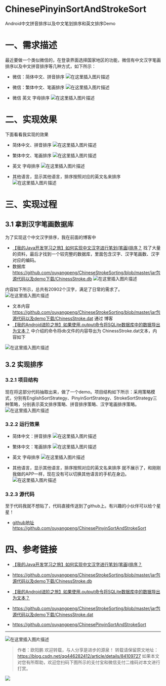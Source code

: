 # ChinesePinyinSortAndStrokeSort
Android中文拼音排序以及中文笔划排序和英文排序Demo

# 一、需求描述
最近要做一个类似微信的，在登录界面选择国家地区的功能，微信有中文汉字笔画排序以及中文拼音排序等几种方式，如下所示：

+ 微信：简体中文、拼音排序
![在这里插入图片描述](https://img-blog.csdnimg.cn/2018111519263423.png?x-oss-process=image/watermark,type_ZmFuZ3poZW5naGVpdGk,shadow_10,text_aHR0cHM6Ly9ibG9nLmNzZG4ubmV0L3FxNDQ2MjgyNDEy,size_16,color_FFFFFF,t_70)

+ 微信：繁体中文、笔画排序
![在这里插入图片描述](https://img-blog.csdnimg.cn/20181115192753392.png?x-oss-process=image/watermark,type_ZmFuZ3poZW5naGVpdGk,shadow_10,text_aHR0cHM6Ly9ibG9nLmNzZG4ubmV0L3FxNDQ2MjgyNDEy,size_16,color_FFFFFF,t_70)

+ 微信 英文 字母排序
![在这里插入图片描述](https://img-blog.csdnimg.cn/20181115192846477.png?x-oss-process=image/watermark,type_ZmFuZ3poZW5naGVpdGk,shadow_10,text_aHR0cHM6Ly9ibG9nLmNzZG4ubmV0L3FxNDQ2MjgyNDEy,size_16,color_FFFFFF,t_70)

# 二、实现效果
下面看看我实现的效果
+ 简体中文、拼音排序
![在这里插入图片描述](https://img-blog.csdnimg.cn/20181115193235646.png?x-oss-process=image/watermark,type_ZmFuZ3poZW5naGVpdGk,shadow_10,text_aHR0cHM6Ly9ibG9nLmNzZG4ubmV0L3FxNDQ2MjgyNDEy,size_16,color_FFFFFF,t_70)

+ 繁体中文、笔画排序
![在这里插入图片描述](https://img-blog.csdnimg.cn/20181115193308573.png?x-oss-process=image/watermark,type_ZmFuZ3poZW5naGVpdGk,shadow_10,text_aHR0cHM6Ly9ibG9nLmNzZG4ubmV0L3FxNDQ2MjgyNDEy,size_16,color_FFFFFF,t_70)

+ 英文 字母排序
![在这里插入图片描述](https://img-blog.csdnimg.cn/20181115193346272.png?x-oss-process=image/watermark,type_ZmFuZ3poZW5naGVpdGk,shadow_10,text_aHR0cHM6Ly9ibG9nLmNzZG4ubmV0L3FxNDQ2MjgyNDEy,size_16,color_FFFFFF,t_70)

+ 其他语言，显示其他语言，排序按照对应的英文名来排序
![在这里插入图片描述](https://img-blog.csdnimg.cn/201811151936113.png?x-oss-process=image/watermark,type_ZmFuZ3poZW5naGVpdGk,shadow_10,text_aHR0cHM6Ly9ibG9nLmNzZG4ubmV0L3FxNDQ2MjgyNDEy,size_16,color_FFFFFF,t_70)

# 三、实现过程

## 3.1 拿到汉字笔画数据库
为了实现这个中文汉字排序，我在前面的博客中

+ [【我的Java开发学习之旅】如何实现中文汉字进行笔划(笔画)排序？](https://blog.csdn.net/ouyang_peng/article/details/83863693)
找了大量的资料，最后才找到一个较完整的数据库，里面包含汉字、汉字笔画数、汉字对应的编码。
+ 数据库 https://github.com/ouyangpeng/ChineseStrokeSorting/blob/master/jar包源代码以及demo下载/ChinessStroke.db
![在这里插入图片描述](https://img-blog.csdnimg.cn/20181114163830847.png?x-oss-process=image/watermark,type_ZmFuZ3poZW5naGVpdGk,shadow_10,text_aHR0cHM6Ly9ibG9nLmNzZG4ubmV0L3FxNDQ2MjgyNDEy,size_16,color_FFFFFF,t_70)

内容如下所示，总共有20902个汉字，满足了日常的需求了。
![在这里插入图片描述](https://img-blog.csdnimg.cn/20181114163944500.png?x-oss-process=image/watermark,type_ZmFuZ3poZW5naGVpdGk,shadow_10,text_aHR0cHM6Ly9ibG9nLmNzZG4ubmV0L3FxNDQ2MjgyNDEy,size_16,color_FFFFFF,t_70)

+ 文本内容 https://github.com/ouyangpeng/ChineseStrokeSorting/blob/master/jar包源代码以及demo下载/ChinessStroke.dat
通过 博客
+  [【我的Android进阶之旅】如果使用.output命令将SQLite数据库中的数据导出为文本？](https://blog.csdn.net/qq446282412/article/details/84070920)
中介绍的命令将db文件的内容导出为 ChinessStroke.dat文本，内容如下

![在这里插入图片描述](https://img-blog.csdnimg.cn/20181114173000119.png?x-oss-process=image/watermark,type_ZmFuZ3poZW5naGVpdGk,shadow_10,text_aHR0cHM6Ly9ibG9nLmNzZG4ubmV0L3FxNDQ2MjgyNDEy,size_16,color_FFFFFF,t_70)

## 3.2 实现排序

### 3.2.1 项目结构
现在将这部分代码抽取出来，做了一个demo。项目结构如下所示：采用策略模式，分别有EnglishSortStrategy、PinyinSortStrategy、StrokeSortStrategy三种策略，分别表示英文排序策略、拼音排序策略、汉字笔画排序策略。
![在这里插入图片描述](https://img-blog.csdnimg.cn/20181115194237291.png?x-oss-process=image/watermark,type_ZmFuZ3poZW5naGVpdGk,shadow_10,text_aHR0cHM6Ly9ibG9nLmNzZG4ubmV0L3FxNDQ2MjgyNDEy,size_16,color_FFFFFF,t_70)


### 3.2.2 运行效果
+ 简体中文：拼音排序
![在这里插入图片描述](https://img-blog.csdnimg.cn/20181115194733537.png?x-oss-process=image/watermark,type_ZmFuZ3poZW5naGVpdGk,shadow_10,text_aHR0cHM6Ly9ibG9nLmNzZG4ubmV0L3FxNDQ2MjgyNDEy,size_16,color_FFFFFF,t_70)

+ 繁体中文：笔画排序
![在这里插入图片描述](https://img-blog.csdnimg.cn/20181115194630515.png?x-oss-process=image/watermark,type_ZmFuZ3poZW5naGVpdGk,shadow_10,text_aHR0cHM6Ly9ibG9nLmNzZG4ubmV0L3FxNDQ2MjgyNDEy,size_16,color_FFFFFF,t_70)


+ 英文 字母排序
![在这里插入图片描述](https://img-blog.csdnimg.cn/20181115194816613.png?x-oss-process=image/watermark,type_ZmFuZ3poZW5naGVpdGk,shadow_10,text_aHR0cHM6Ly9ibG9nLmNzZG4ubmV0L3FxNDQ2MjgyNDEy,size_16,color_FFFFFF,t_70)

+ 其他语言，显示其他语言，排序按照对应的英文名来排序
就不展示了，和刚刚我做的APP一样，现在没有可以切换其他语言的手机在身边。
![在这里插入图片描述](https://img-blog.csdnimg.cn/201811151936113.png?x-oss-process=image/watermark,type_ZmFuZ3poZW5naGVpdGk,shadow_10,text_aHR0cHM6Ly9ibG9nLmNzZG4ubmV0L3FxNDQ2MjgyNDEy,size_16,color_FFFFFF,t_70)

### 3.2.3 源代码
至于代码我就不想贴了，代码直接传送到了github上。有兴趣的小伙伴可以给个星星！

+ [github地址](https://github.com/ouyangpeng/ChinesePinyinSortAndStrokeSort) 
https://github.com/ouyangpeng/ChinesePinyinSortAndStrokeSort

# 四、参考链接

+ [【我的Java开发学习之旅】如何实现中文汉字进行笔划(笔画)排序？](https://blog.csdn.net/ouyang_peng/article/details/83863693)

+  https://github.com/ouyangpeng/ChineseStrokeSorting/blob/master/jar包源代码以及demo下载/ChinessStroke.db

+  [【我的Android进阶之旅】如果使用.output命令将SQLite数据库中的数据导出为文本？](https://blog.csdn.net/qq446282412/article/details/84070920)

+  https://github.com/ouyangpeng/ChineseStrokeSorting/blob/master/jar包源代码以及demo下载/ChinessStroke.dat

+ https://github.com/ouyangpeng/ChinesePinyinSortAndStrokeSort

------

![在这里插入图片描述](https://img-blog.csdn.net/20150708201910089)

>作者：欧阳鹏 欢迎转载，与人分享是进步的源泉！
转载请保留原文地址：https://blog.csdn.net/qq446282412/article/details/84109727
如果本文对您有所帮助，欢迎您扫码下图所示的支付宝和微信支付二维码对本文进行打赏。

![](https://img-blog.csdn.net/20170413233715262?watermark/2/text/aHR0cDovL2Jsb2cuY3Nkbi5uZXQvb3V5YW5nX3Blbmc=/font/5a6L5L2T/fontsize/400/fill/I0JBQkFCMA==/dissolve/70/gravity/SouthEast)
